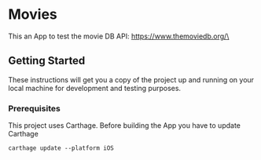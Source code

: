# Movies

This an App to test the movie DB API: https://www.themoviedb.org/\

## Getting Started

These instructions will get you a copy of the project up and running on your local machine for development and testing purposes.

### Prerequisites

This project uses Carthage. Before building the App you have to update Carthage

```
carthage update --platform iOS
```




